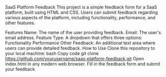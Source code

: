 SaaS Platform Feedback
This project is a simple feedback form for a SaaS platform, built using HTML and CSS. Users can submit feedback regarding various aspects of the platform, including functionality, performance, and other features.

Features
Name: The name of the user providing feedback.
Email: The user's email address.
Feature Type: A dropdown that offers three options:
Functionality
Performance
Other
Feedback: An additional text area where users can provide detailed feedback.
How to Use
Clone this repository to your local machine:
bash
Copy code
git clone https://github.com/yourusername/saas-platform-feedback.git
Open index.html in any modern web browser.
Fill in the feedback form and submit your feedback.
